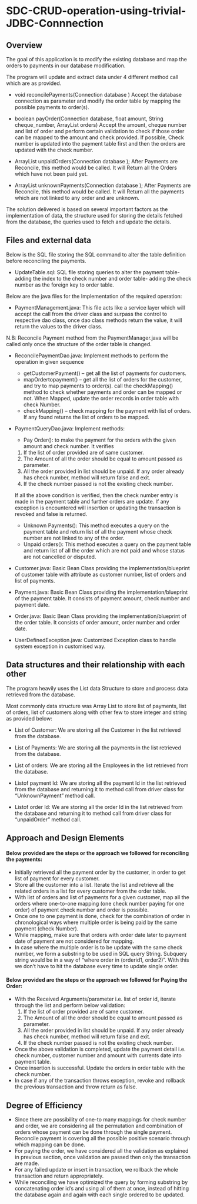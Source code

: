 # SDC-CRUD-operation-using-trivial-JDBC-Connnection

## Overview
 
The goal of this application is to modify the existing database and map the orders to payments in our database modification.

The program will update and extract data under 4 different method
call which are as provided.

 * void reconcilePayments(Connection database )
	 Accept the database connection as parameter and modify the order table by mapping the possible payments to order(s).
 
 * boolean payOrder(Connection database, float amount, String cheque_number,
ArrayList<Integer> orders)
	 Accept the amount, cheque number and list of order and perform certain validation to check if those order can be mapped to the amount and check provided. If possible, Check    number is updated into the payment table first and then the orders are updated with the check number.
 * ArrayList<Integer> unpaidOrders(Connection database );
   After Payments are Reconcile, this method would be called. It will Return all the Orders which have not been paid yet.

 * ArrayList<Integer> unknownPayments(Connection database );
   After Payments are Reconcile, this method would be called. It will Return all the payments which are not linked to any order and are unknown.

The solution delivered is based on several important factors as the implementation of data, the structure used for storing the details fetched from the database, the queries used to fetch and update the details.

## Files and external data
 
Below is the SQL file storing the SQL command to alter the table definition before reconciling the payments.

*  UpdateTable.sql: SQL file storing queries to alter the payment table- adding the index to the check number and order table- adding the check number as the foreign key to order table.

Below are the java files for the Implementation of the required operation:
 
* PaymentManagement.java: This file acts like a service layer which will accept the call from the driver class and surpass the control to respective dao class, once dao class methods return the value, it will return the values to the driver class.

N.B: Reconcile Payment method from the PaymentManager.java will be called only once the structure of the order table is changed.



* ReconcilePaymentDao.java: Implement methods to perform the operation in given sequence
  - getCustomerPayment() – get all the list of payments for customers.
  - mapOrdertopayment() – get all the list of orders for the customer, and try to map payments to order(s). call the checkMapping() method to check whether payments and order can be mapped or not. When Mapped, update the order records in order table with check Number.
  - checkMapping() – check mapping for the payment with list of orders. If any found returns the list of orders to be mapped.


* PaymentQueryDao.java: Implement methods:

  - Pay Order(): to make the payment for the orders with the given amount and check number. It verifies
  
  1.	If the list of order provided are of same customer.
  2.	The Amount of all the order should be equal to amount passed as parameter.
  3.	All the order provided in list should be unpaid. If any order already has check number, method will return false and exit.
  4.	If the check number passed is not the existing check number. 

  If all the above condition is verified, then the check number entry is made in the payment table and further orders are update.
  If any exception is encountered will insertion or updating the transaction is revoked and false is returned.

  - Unknown Payments(): This method executes a query on the payment table and return list of all the payment whose check number are not linked to any of the order.
  - Unpaid orders(): This method executes a query on the payment table and return list of all the order which are not paid and whose status are not cancelled or disputed.


* Customer.java: Basic Bean Class providing the implementation/blueprint of customer table with attribute as customer number, list of orders and list of payments.

* Payment.java: Basic Bean Class providing the implementation/blueprint of the payment table. It consists of payment amount, check number and payment date.
* Order.java: Basic Bean Class providing the implementation/blueprint of the order table. It consists of order amount, order number and order date. 
* UserDefinedException.java: Customized Exception class to handle system exception in customised way.
 

## Data structures and their relationship with each other
 
The program heavily uses the List data Structure to store and process data retrieved from the database.
 
Most commonly data structure was Array List to store list of payments, list of orders, list of customers along with other few to store integer and string as provided below:

* List of Customer: We are storing all the Customer in the list retrieved from the database.
* List of Payments: We are storing all the payments in the list retrieved from the database.
* List of orders: We are storing all the Employees in the list retrieved from the database.
* List<Integer>of payment Id: We are storing all the payment Id in the list retrieved from the database and returning it to method call from driver class for “UnknownPayment” method call.

* List<Integer>of order Id: We are storing all the order Id in the list retrieved from the database and returning it to method call from driver class for “unpaidOrder” method call.
      

## Approach and Design Elements
 
#### Below provided are the steps or the approach we followed for reconciling the payments:
* Initially retrieved all the payment order by the customer, in order to get list of payment for every customer.
* Store all the customer into a list. Iterate the list and retrieve all the related orders in a list for every customer from the order table.
* With list of orders and list of payments for a given customer, map all the orders where one-to-one mapping (one check number paying for one order) of payment check number and order is possible.
* Once one to one payment is done, check for the combination of order in chronological ways where multiple order is being paid by the same payment (check Number).
* While mapping, make sure that orders with order date later to payment date of payment are not considered for mapping.
* In case where the multiple order is to be update with the same check number, we form a substring to be used in SQL query String. Subquery string would be in a way of “where order in (orderid1, order2)”. With this we don’t have to hit the database every time to update single order.

#### Below provided are the steps or the approach we followed for Paying the Order:
* With the Received Arguments/parameter i.e. list of order id, iterate through the list and perform below validation:
  1. If the list of order provided are of same customer.
  2. The Amount of all the order should be equal to amount passed as parameter.
  3. All the order provided in list should be unpaid. If any order already has check number, method will return false and exit.
  4. If the check number passed is not the existing check number. 
* Once the above validation is completed, update the payment detail i.e. check number, customer number and amount with currents date into payment table.
* Once insertion is successful. Update the orders in order table with the check number.
* In case if any of the transaction throws exception, revoke and rollback the previous transaction and throw return as false.



## Degree of Efficiency

*	Since there are possibility of one-to many mappings for check number and order, we are considering all the permutation and combination of orders whose payment can be done through the single payment. Reconcile payment is covering all the possible positive scenario through which mapping can be done.
*	For paying the order, we have considered all the validation as explained in previous section, once validation are passed then only the transaction are made.
*	For any failed update or insert in transaction, we rollback the whole transaction and return appropriately.
*	While reconciling we have optimized the query by forming substring by concatenating order id’s and using all of them at once, instead of hitting the database again and again with each single ordered to be updated.
